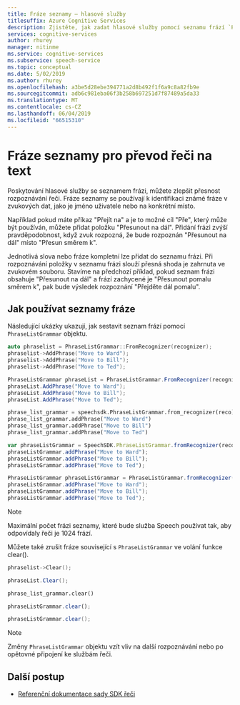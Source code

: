 ```yaml
---
title: Fráze seznamy – hlasové služby
titlesuffix: Azure Cognitive Services
description: Zjistěte, jak zadat hlasové služby pomocí seznamu frází `PhraseListGrammar` objekt zlepšit výsledky rozpoznávání řeči na text.
services: cognitive-services
author: rhurey
manager: nitinme
ms.service: cognitive-services
ms.subservice: speech-service
ms.topic: conceptual
ms.date: 5/02/2019
ms.author: rhurey
ms.openlocfilehash: a3be5d28ebe394771a2d8b492f1f6a9c8a82fb9e
ms.sourcegitcommit: adb6c981eba06f3b258b697251d7f87489a5da33
ms.translationtype: MT
ms.contentlocale: cs-CZ
ms.lasthandoff: 06/04/2019
ms.locfileid: "66515310"
---
```

# <a name="phrase-lists-for-speech-to-text"></a>Fráze seznamy pro převod řeči na text

Poskytování hlasové služby se seznamem frázi, můžete zlepšit přesnost rozpoznávání řeči. Fráze seznamy se používají k identifikaci známé fráze v zvukových dat, jako je jméno uživatele nebo na konkrétní místo.

Například pokud máte příkaz "Přejít na" a je to možné cíl "Pře", který může být používán, můžete přidat položku "Přesunout na dál". Přidání frázi zvýší pravděpodobnost, když zvuk rozpozná, že bude rozpoznán "Přesunout na dál" místo "Přesun směrem k".

Jednotlivá slova nebo fráze kompletní lze přidat do seznamu frázi. Při rozpoznávání položky v seznamu frázi slouží přesná shoda je zahrnuta ve zvukovém souboru. Stavíme na předchozí příklad, pokud seznam frázi obsahuje "Přesunout na dál" a frází zachycené je "Přesunout pomalu směrem k", pak bude výsledek rozpoznání "Přejděte dál pomalu".

## <a name="how-to-use-phrase-lists"></a>Jak používat seznamy fráze

Následující ukázky ukazují, jak sestavit seznam frází pomocí `PhraseListGrammar` objektu.

```C++
auto phraselist = PhraseListGrammar::FromRecognizer(recognizer);
phraselist->AddPhrase("Move to Ward");
phraselist->AddPhrase("Move to Bill");
phraselist->AddPhrase("Move to Ted");
```

```cs
PhraseListGrammar phraseList = PhraseListGrammar.FromRecognizer(recognizer);
phraseList.AddPhrase("Move to Ward");
phraseList.AddPhrase("Move to Bill");
phraseList.AddPhrase("Move to Ted");
```

```Python
phrase_list_grammar = speechsdk.PhraseListGrammar.from_recognizer(reco)
phrase_list_grammar.addPhrase("Move to Ward")
phrase_list_grammar.addPhrase("Move to Bill")
phrase_list_grammar.addPhrase("Move to Ted")
```

```JavaScript
var phraseListGrammar = SpeechSDK.PhraseListGrammar.fromRecognizer(reco);
phraseListGrammar.addPhrase("Move to Ward");
phraseListGrammar.addPhrase("Move to Bill");
phraseListGrammar.addPhrase("Move to Ted");
```

```Java
PhraseListGrammar phraseListGrammar = PhraseListGrammar.fromRecognizer(recognizer);
phraseListGrammar.addPhrase("Move to Ward");
phraseListGrammar.addPhrase("Move to Bill");
phraseListGrammar.addPhrase("Move to Ted");
```

>[!Note]
> Maximální počet frázi seznamy, které bude služba Speech používat tak, aby odpovídaly řeči je 1024 frází.

Můžete také zrušit fráze související s `PhraseListGrammar` ve volání funkce clear().

```C++
phraselist->Clear();
```

```cs
phraseList.Clear();
```

```Python
phrase_list_grammar.clear()
```

```JavaScript
phraseListGrammar.clear();
```

```Java
phraseListGrammar.clear();
```

> [!NOTE]
> Změny `PhraseListGrammar` objektu vzít vliv na další rozpoznávání nebo po opětovné připojení ke službám řeči.

## <a name="next-steps"></a>Další postup

* [Referenční dokumentace sady SDK řeči](speech-sdk.md)
